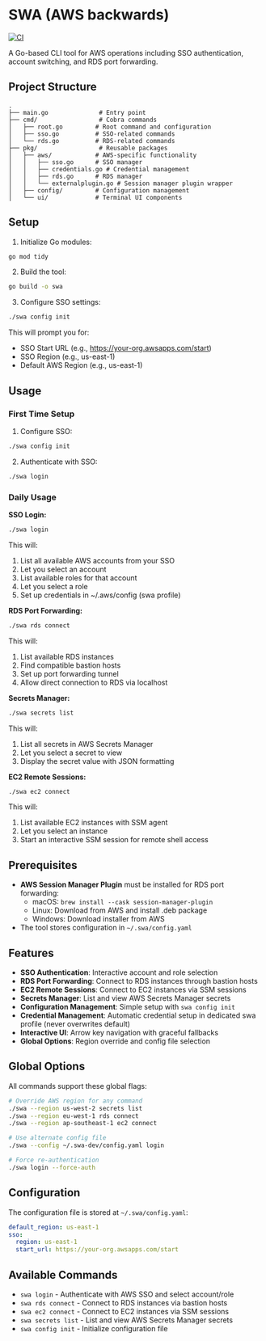 # SWA (AWS backwards)

[![CI](https://github.com/blontic/swa/actions/workflows/ci.yml/badge.svg)](https://github.com/blontic/swa/actions/workflows/ci.yml)

A Go-based CLI tool for AWS operations including SSO authentication, account switching, and RDS port forwarding.

## Project Structure

```
.
├── main.go              # Entry point
├── cmd/                 # Cobra commands
│   ├── root.go         # Root command and configuration
│   ├── sso.go          # SSO-related commands
│   └── rds.go          # RDS-related commands
├── pkg/                 # Reusable packages
│   ├── aws/            # AWS-specific functionality
│   │   ├── sso.go      # SSO manager
│   │   ├── credentials.go # Credential management
│   │   ├── rds.go      # RDS manager
│   │   └── externalplugin.go # Session manager plugin wrapper
│   ├── config/         # Configuration management
│   └── ui/             # Terminal UI components
```

## Setup

1. Initialize Go modules:
```bash
go mod tidy
```

2. Build the tool:
```bash
go build -o swa
```

3. Configure SSO settings:
```bash
./swa config init
```

This will prompt you for:
- SSO Start URL (e.g., https://your-org.awsapps.com/start)
- SSO Region (e.g., us-east-1)
- Default AWS Region (e.g., us-east-1)

## Usage

### First Time Setup
1. Configure SSO:
```bash
./swa config init
```

2. Authenticate with SSO:
```bash
./swa login
```

### Daily Usage

**SSO Login:**
```bash
./swa login
```

This will:
1. List all available AWS accounts from your SSO
2. Let you select an account
3. List available roles for that account
4. Let you select a role
5. Set up credentials in ~/.aws/config (swa profile)

**RDS Port Forwarding:**
```bash
./swa rds connect
```

This will:
1. List available RDS instances
2. Find compatible bastion hosts
3. Set up port forwarding tunnel
4. Allow direct connection to RDS via localhost

**Secrets Manager:**
```bash
./swa secrets list
```

This will:
1. List all secrets in AWS Secrets Manager
2. Let you select a secret to view
3. Display the secret value with JSON formatting

**EC2 Remote Sessions:**
```bash
./swa ec2 connect
```

This will:
1. List available EC2 instances with SSM agent
2. Let you select an instance
3. Start an interactive SSM session for remote shell access

## Prerequisites

- **AWS Session Manager Plugin** must be installed for RDS port forwarding:
  - macOS: `brew install --cask session-manager-plugin`
  - Linux: Download from AWS and install .deb package
  - Windows: Download installer from AWS
- The tool stores configuration in `~/.swa/config.yaml`

## Features

- **SSO Authentication**: Interactive account and role selection
- **RDS Port Forwarding**: Connect to RDS instances through bastion hosts
- **EC2 Remote Sessions**: Connect to EC2 instances via SSM sessions
- **Secrets Manager**: List and view AWS Secrets Manager secrets
- **Configuration Management**: Simple setup with `swa config init`
- **Credential Management**: Automatic credential setup in dedicated swa profile (never overwrites default)
- **Interactive UI**: Arrow key navigation with graceful fallbacks
- **Global Options**: Region override and config file selection

## Global Options

All commands support these global flags:

```bash
# Override AWS region for any command
./swa --region us-west-2 secrets list
./swa --region eu-west-1 rds connect
./swa --region ap-southeast-1 ec2 connect

# Use alternate config file
./swa --config ~/.swa-dev/config.yaml login

# Force re-authentication
./swa login --force-auth
```

## Configuration

The configuration file is stored at `~/.swa/config.yaml`:

```yaml
default_region: us-east-1
sso:
  region: us-east-1
  start_url: https://your-org.awsapps.com/start
```

## Available Commands

- `swa login` - Authenticate with AWS SSO and select account/role
- `swa rds connect` - Connect to RDS instances via bastion hosts
- `swa ec2 connect` - Connect to EC2 instances via SSM sessions
- `swa secrets list` - List and view AWS Secrets Manager secrets
- `swa config init` - Initialize configuration file